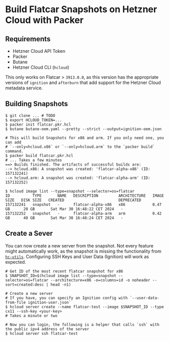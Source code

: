 # Build Flatcar Snapshots on Hetzner Cloud with Packer

## Requirements

- Hetzner Cloud API Token
- Packer
- Butane
- Hetzner Cloud CLI (`hcloud`)

This only works on Flatcar > `3913.0.0`, as this version has the appropriate versions of `ignition` and `afterburn` that
add support for the Hetzner Cloud metadata service.

## Building Snapshots

```shell
$ git clone ... # TODO
$ export HCLOUD_TOKEN=...
$ packer init flatcar.pkr.hcl
$ butane butane-oem.yaml --pretty --strict --output=ignition-oem.json

# This will build Snapshots for x86 and arm. If you only need one, you can add
# `--only=hcloud.x86` or `--only=hcloud.arm` to the `packer build` command.
$ packer build flatcar.pkr.hcl
# ... Takes a few minutes
==> Builds finished. The artifacts of successful builds are:
--> hcloud.x86: A snapshot was created: 'flatcar-alpha-x86' (ID: 157132241)
--> hcloud.arm: A snapshot was created: 'flatcar-alpha-arm' (ID: 157132252)

$ hcloud image list --type=snapshot --selector=os=flatcar
ID          TYPE       NAME   DESCRIPTION         ARCHITECTURE   IMAGE SIZE   DISK SIZE   CREATED                        DEPRECATED
157132241   snapshot   -      flatcar-alpha-x86   x86            0.47 GB      20 GB       Sat Mar 30 16:48:22 CET 2024   -
157132252   snapshot   -      flatcar-alpha-arm   arm            0.42 GB      40 GB       Sat Mar 30 16:48:24 CET 2024   -
```

## Create a Sever

You can now create a new server from the snapshot. Not every feature might automatically work, as the snapshot is
missing the functionality from [`hc-utils`](https://github.com/hetznercloud/hc-utils). Configuring SSH Keys and User
Data (Ignition) will work as expected.

```shell
# Get ID of the most recent flatcar snapshot for x86
$ SNAPSHOT_ID=$(hcloud image list --type=snapshot --selector=os=flatcar --architecture=x86 -o=columns=id -o noheader --sort=created:desc | head -n1)

# Create a new server
# If you have, you can specify an Ignition config with `--user-data-from-file ignition-user.json`
$ hcloud server create --name flatcar-test --image $SNAPSHOT_ID --type cx11 --ssh-key <your-key>
# Takes a minute or two

# Now you can login, the following is a helper that calls `ssh` with the public ipv4 address of the server
$ hcloud server ssh flatcar-test
```
